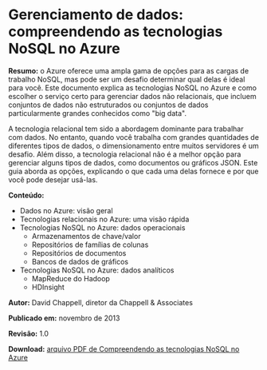 <properties linkid="manage-hdinsight-understand-nosql" urlDisplayName="Compreender as tecnologias NoSQL" pageTitle="Compreendendo as tecnologias NoSQL no Azure | Azure" metaKeywords="" description="Saiba como as tecnologias NoSQL no HDInsight podem ajudar a gerenciar dados não adequados para bancos de dados relacionais, como grandes conjuntos de dados e documentos ou gráficos JSON." umbracoNaviHide="0" disqusComments="1" editor="cgronlun" manager="paulettm" services="storage,hdinsight" documentationCenter="" title="Gerenciamento de dados: compreendendo as tecnologias NoSQL no Azure" authors="dchappell" />

# Gerenciamento de dados: compreendendo as tecnologias NoSQL no Azure

**Resumo:** o Azure oferece uma ampla gama de opções para as cargas de trabalho NoSQL, mas pode ser um desafio determinar qual delas é ideal para você.  Este documento explica as tecnologias NoSQL no Azure e como escolher o serviço certo para gerenciar dados não relacionais, que incluem conjuntos de dados não estruturados ou conjuntos de dados particularmente grandes conhecidos como "big data". 

A tecnologia relacional tem sido a abordagem dominante para trabalhar com dados. No entanto, quando você trabalha com grandes quantidades de diferentes tipos de dados, o dimensionamento entre muitos servidores é um desafio. Além disso, a tecnologia relacional não é a melhor opção para gerenciar alguns tipos de dados, como documentos ou gráficos JSON. Este guia aborda as opções, explicando o que cada uma delas fornece e por que você pode desejar usá-las.

**Conteúdo:**

* Dados no Azure: visão geral	
* Tecnologias relacionais no Azure: uma visão rápida	
* Tecnologias NoSQL no Azure: dados operacionais	
	* Armazenamentos de chave/valor	
	* Repositórios de famílias de colunas	
	* Repositórios de documentos	
	* Bancos de dados de gráficos	
* Tecnologias NoSQL no Azure: dados analíticos	
	* MapReduce do Hadoop	
	* HDInsight	

**Autor:** David Chappell, diretor da Chappell & Associates

**Publicado em:** novembro de 2013

**Revisão:** 1.0

**Download:** <a href="http://go.microsoft.com/fwlink/p/?LinkId=330292" target="_blank">arquivo PDF de Compreendendo as tecnologias NoSQL no Azure</a>


